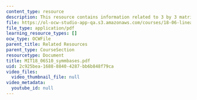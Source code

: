 ```yaml
---
content_type: resource
description: This resource contains information related to 3 by 3 matrices.
file: https://ol-ocw-studio-app-qa.s3.amazonaws.com/courses/18-06-linear-algebra-spring-2010/2c925bea168888404287bb6b848f79ca_MIT18_06S10_symmbases.pdf
file_type: application/pdf
learning_resource_types: []
ocw_type: OCWFile
parent_title: Related Resources
parent_type: CourseSection
resourcetype: Document
title: MIT18_06S10_symmbases.pdf
uid: 2c925bea-1688-8840-4287-bb6b848f79ca
video_files:
  video_thumbnail_file: null
video_metadata:
  youtube_id: null
---
```

